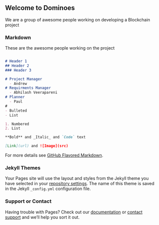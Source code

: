 ## Welcome to Dominoes

We are a group of awesome people working on developing a Blockchain project

### Markdown

These are the awesome people working on the project

```markdown

# Header 1
## Header 2
### Header 3

# Project Manager
  - Andrew
# Requirments Manager 
  - Abhilash Veerapareni
# Planner
  - Paul
#
- Bulleted
- List

1. Numbered
2. List

**Bold** and _Italic_ and `Code` text

[Link](url) and ![Image](src)
```

For more details see [GitHub Flavored Markdown](https://guides.github.com/features/mastering-markdown/).

### Jekyll Themes

Your Pages site will use the layout and styles from the Jekyll theme you have selected in your [repository settings](https://github.com/Nat3Dogg/Dominos/settings). The name of this theme is saved in the Jekyll `_config.yml` configuration file.

### Support or Contact

Having trouble with Pages? Check out our [documentation](https://help.github.com/categories/github-pages-basics/) or [contact support](https://github.com/contact) and we’ll help you sort it out.

